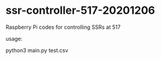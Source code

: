 # ssr-controller-517-20201206
Raspberry Pi codes for controlling SSRs at 517

usage:

python3 main.py test.csv
